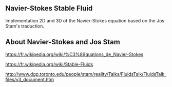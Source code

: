 Navier-Stokes Stable Fluid
--
Implementation 2D and 3D of the Navier-Stokes equation based on the Jos Stam's traduction.

About Navier-Stokes and Jos Stam
--
https://fr.wikipedia.org/wiki/%C3%89quations_de_Navier-Stokes

https://fr.wikipedia.org/wiki/Stable-Fluids

http://www.dgp.toronto.edu/people/stam/reality/Talks/FluidsTalk/FluidsTalk_files/v3_document.htm


